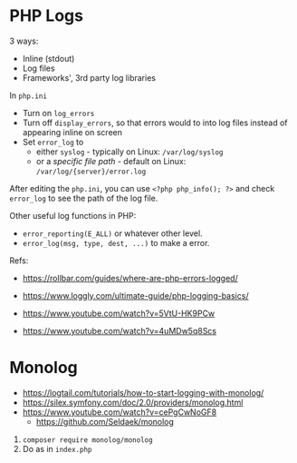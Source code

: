 # PHP Logs

3 ways:
- Inline (stdout)
- Log files
- Frameworks', 3rd party log libraries

In `php.ini`
- Turn on `log_errors`
- Turn off `display_errors`, so that errors would to into log files instead of appearing inline on screen
- Set `error_log` to 
	- either `syslog` - typically on Linux: `/var/log/syslog`
	- or a _specific file path_ - default on Linux: `/var/log/{server}/error.log`

After editing the `php.ini`, you can use `<?php php_info(); ?>` and check `error_log` to see the path of the log file.

Other useful log functions in PHP:
- `error_reporting(E_ALL)` or whatever other level.
- `error_log(msg, type, dest, ...)` to make a error.

Refs:

- https://rollbar.com/guides/where-are-php-errors-logged/
- https://www.loggly.com/ultimate-guide/php-logging-basics/  


- https://www.youtube.com/watch?v=5VtU-HK9PCw
- https://www.youtube.com/watch?v=4uMDw5q8Scs

# Monolog

- https://logtail.com/tutorials/how-to-start-logging-with-monolog/
- https://silex.symfony.com/doc/2.0/providers/monolog.html
- https://www.youtube.com/watch?v=cePgCwNoGF8
	- https://github.com/Seldaek/monolog

1. `composer require monolog/monolog`
2. Do as in `index.php`
